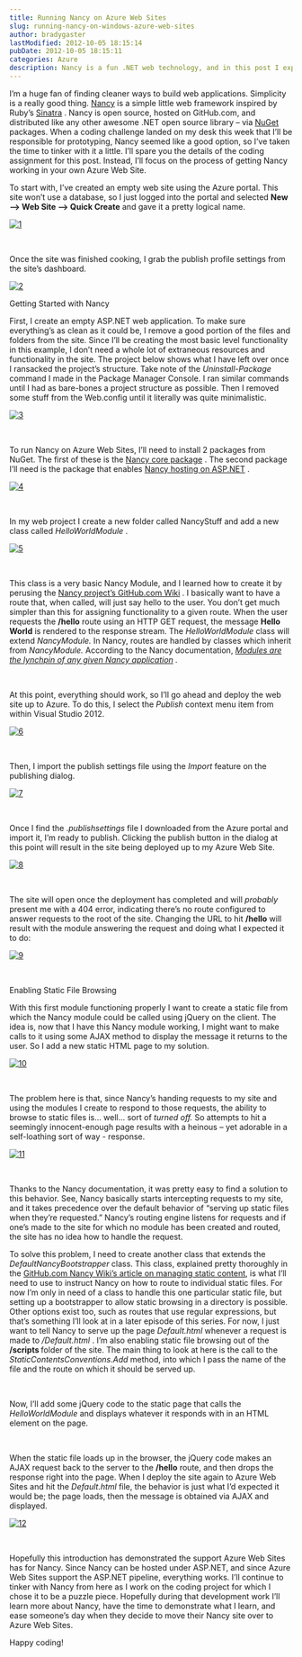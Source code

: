 ```yaml
---
title: Running Nancy on Azure Web Sites
slug: running-nancy-on-windows-azure-web-sites
author: bradygaster
lastModified: 2012-10-05 18:15:14
pubDate: 2012-10-05 18:15:11
categories: Azure
description: Nancy is a fun .NET web technology, and in this post I explore using it on Azure
---
```


<p>I&#x2019;m a huge fan of finding cleaner ways to build web applications. Simplicity is a really good thing.
  <a href="https://github.com/NancyFx/Nancy">Nancy</a>  is a simple little web framework inspired by Ruby&#x2019;s
  <a href="http://www.sinatrarb.com/">Sinatra</a> . Nancy is open source, hosted on GitHub.com, and distributed like any other awesome .NET open source library &#x2013; via
  <a href="http://nuget.org/packages?q=nancy">NuGet</a>  packages. When a coding challenge landed on my desk this week that I&#x2019;ll be responsible for prototyping, Nancy seemed like a good option, so I&#x2019;ve taken the time to tinker with it a little. I&#x2019;ll spare you the details of the coding assignment
  for this post. Instead, I&#x2019;ll focus on the process of getting Nancy working in your own Azure Web Site. </p>
<p>To start with, I&#x2019;ve created an empty web site using the Azure portal. This site won&#x2019;t use a database, so I just logged into the portal and selected <strong>New &#x2013;&gt; Web Site &#x2013;&gt; Quick Create</strong>  and gave it a pretty logical name. </p>
<p>
  <a href="/Media/Default/Windows-Live-Writer/Running-NancyFx-on-Windows-Azure-Web-Sit_A703/1_2.png">
    <img alt="1" src="media/1_thumb.png">
  </a> 
</p>
<p>&#xA0;</p>
<p>Once the site was finished cooking, I grab the publish profile settings from the site&#x2019;s dashboard. </p>
<p>
  <a href="/Media/Default/Windows-Live-Writer/Running-NancyFx-on-Windows-Azure-Web-Sit_A703/2_2.png">
    <img alt="2" src="media/2_thumb.png">
  </a> 
</p>
Getting Started with Nancy
<p>First, I create an empty ASP.NET web application. To make sure everything&#x2019;s as clean as it could be, I remove a good portion of the files and folders from the site. Since I&#x2019;ll be creating the most basic level functionality in this example, I don&#x2019;t need
  a whole lot of extraneous resources and functionality in the site. The project below shows what I have left over once I ransacked the project&#x2019;s structure. Take note of the <em>Uninstall-Package</em>  command I made in the Package Manager Console. I ran
  similar commands until I had as bare-bones a project structure as possible. Then I removed some stuff from the Web.config until it literally was quite minimalistic.</p>
<p>
  <a href="/Media/Default/Windows-Live-Writer/Running-NancyFx-on-Windows-Azure-Web-Sit_A703/3_2.png">
    <img alt="3" src="media/3_thumb.png">
  </a> 
</p>
<p>&#xA0;</p>
<p>To run Nancy on Azure Web Sites, I&#x2019;ll need to install 2 packages from NuGet. The first of these is the
  <a href="http://nuget.org/packages/Nancy">Nancy core package</a> . The second package I&#x2019;ll need is the package that enables
  <a href="http://nuget.org/packages/Nancy.Hosting.Aspnet">Nancy hosting on ASP.NET</a> . </p>
<p>
  <a href="/Media/Default/Windows-Live-Writer/Running-NancyFx-on-Windows-Azure-Web-Sit_A703/4_2.png">
    <img alt="4" src="media/4_thumb.png">
  </a> 
</p>
<p>&#xA0;</p>
<p>In my web project I create a new folder called NancyStuff and add a new class called <em>HelloWorldModule</em> . </p>
<p>
  <a href="/Media/Default/Windows-Live-Writer/Running-NancyFx-on-Windows-Azure-Web-Sit_A703/5_4.png">
    <img alt="5" src="media/5_thumb_1.png">
  </a> 
</p>
<p>&#xA0;</p>
<p>This class is a very basic Nancy Module, and I learned how to create it by perusing the
  <a href="https://github.com/NancyFx/Nancy/wiki/Exploring-the-nancy-module">Nancy project&#x2019;s GitHub.com Wiki</a> . I basically want to have a route that, when called, will just say hello to the user. You don&#x2019;t get much simpler than this for assigning functionality to a given route. When the user requests the <strong>/hello</strong>   route using an HTTP GET request, the message <strong>Hello World</strong>  is rendered to the response stream. The <em>HelloWorldModule </em> class will extend <em>NancyModule. </em> In Nancy, routes are handled by classes which inherit from <em>NancyModule. </em> According
  to the Nancy documentation, <em><a href="https://github.com/NancyFx/Nancy/wiki/Exploring-the-nancy-module">Modules are the lynchpin of any given Nancy application</a> . </em> &#xA0;</p>

<p>&#xA0;</p>
<p>At this point, everything should work, so I&#x2019;ll go ahead and deploy the web site up to Azure. To do this, I select the <em>Publish </em> context menu item from within Visual Studio 2012. </p>
<p>
  <a href="/Media/Default/Windows-Live-Writer/Running-NancyFx-on-Windows-Azure-Web-Sit_A703/6_2.png">
    <img alt="6" src="media/6_thumb.png">
  </a> 
</p>
<p>&#xA0;</p>
<p>Then, I import the publish settings file using the <em>Import </em> feature on the publishing dialog. </p>
<p>
  <a href="/Media/Default/Windows-Live-Writer/Running-NancyFx-on-Windows-Azure-Web-Sit_A703/7_2.png">
    <img alt="7" src="media/7_thumb.png">
  </a> 
</p>
<p>&#xA0;</p>
<p>Once I find the .<em>publishsettings </em> file I downloaded from the Azure portal and import it, I&#x2019;m ready to publish. Clicking the publish button in the dialog at this point will result in the site being deployed up to my Azure Web Site. </p>
<p>
  <a href="/Media/Default/Windows-Live-Writer/Running-NancyFx-on-Windows-Azure-Web-Sit_A703/8_2.png">
    <img alt="8" src="media/8_thumb.png">
  </a> 
</p>
<p>&#xA0;</p>
<p>The site will open once the deployment has completed and will <em>probably </em> present me with a 404 error, indicating there&#x2019;s no route configured to answer requests to the root of the site. Changing the URL to hit <strong>/hello</strong>  will result
  with the module answering the request and doing what I expected it to do:</p>
<p>
  <a href="/Media/Default/Windows-Live-Writer/Running-NancyFx-on-Windows-Azure-Web-Sit_A703/9_2.png">
    <img alt="9" src="media/9_thumb.png">
  </a> 
</p>
<p>&#xA0;</p>
Enabling Static File Browsing
<p>With this first module functioning properly I want to create a static file from which the Nancy module could be called using jQuery on the client. The idea is, now that I have this Nancy module working, I might want to make calls to it using some AJAX
  method to display the message it returns to the user. So I add a new static HTML page to my solution. </p>
<p>
  <a href="/Media/Default/Windows-Live-Writer/Running-NancyFx-on-Windows-Azure-Web-Sit_A703/10_4.png">
    <img alt="10" src="media/10_thumb_1.png">
  </a> 
</p>
<p>&#xA0;</p>
<p>The problem here is that, since Nancy&#x2019;s handing requests to my site and using the modules I create to respond to those requests, the ability to browse to static files is&#x2026; well&#x2026; sort of <em>turned off. </em> So attempts to hit a seemingly innocent-enough
  page results with a heinous &#x2013; yet adorable in a self-loathing sort of way - response. </p>
<p>
  <a href="/Media/Default/Windows-Live-Writer/Running-NancyFx-on-Windows-Azure-Web-Sit_A703/11_2.png">
    <img alt="11" src="media/11_thumb.png">
  </a> 
</p>
<p>&#xA0;</p>
<p>Thanks to the Nancy documentation, it was pretty easy to find a solution to this behavior. See, Nancy basically starts intercepting requests to my site, and it takes precedence over the default behavior of &#x201C;serving up static files when they&#x2019;re requested.&#x201D;
  Nancy&#x2019;s routing engine listens for requests and if one&#x2019;s made to the site for which no module has been created and routed, the site has no idea how to handle the request. </p>
<p>To solve this problem, I need to create another class that extends the <em>DefaultNancyBootstrapper </em> class. This class, explained pretty thoroughly in the
  <a href="https://github.com/NancyFx/Nancy/wiki/Managing-static-content">GitHub.com Nancy Wiki&#x2019;s article on managing static content</a>, is what I&#x2019;ll need to use to instruct Nancy on how to route to individual static files. For now I&#x2019;m only in need of a class to handle this one particular static file, but setting up a bootstrapper
  to allow static browsing in a directory is possible. Other options exist too, such as routes that use regular expressions, but that&#x2019;s something I&#x2019;ll look at in a later episode of this series. For now, I just want to tell Nancy to serve up the page <em>Default.html </em> whenever
  a request is made to <em>/Default.html</em> . I&#x2019;m also enabling static file browsing out of the <strong>/scripts </strong> folder of the site. The main thing to look at here is the call to the <em>StaticContentsConventions.Add</em>  method, into which
  I pass the name of the file and the route on which it should be served up. </p>

<p>&#xA0;</p>
<p>Now, I&#x2019;ll add some jQuery code to the static page that calls the <em>HelloWorldModule</em>  and displays whatever it responds with in an HTML element on the page. </p>

<p>&#xA0;</p>
<p>When the static file loads up in the browser, the jQuery code makes an AJAX request back to the server to the <strong>/hello</strong>  route, and then drops the response right into the page. When I deploy the site again to Azure Web Sites and hit the <em>Default.html</em>   file, the behavior is just what I&#x2019;d expected it would be; the page loads, then the message is obtained via AJAX and displayed. </p>
<p>
  <a href="/Media/Default/Windows-Live-Writer/Running-NancyFx-on-Windows-Azure-Web-Sit_A703/12_2.png">
    <img alt="12" src="media/12_thumb.png">
  </a> 
</p>
<p>&#xA0;</p>
<p>Hopefully this introduction has demonstrated the support Azure Web Sites has for Nancy. Since Nancy can be hosted under ASP.NET, and since Azure Web Sites support the ASP.NET pipeline, everything works. I&#x2019;ll continue to tinker with Nancy from here as
  I work on the coding project for which I chose it to be a puzzle piece. Hopefully during that development work I&#x2019;ll learn more about Nancy, have the time to demonstrate what I learn, and ease someone&#x2019;s day when they decide to move their Nancy site over
  to Azure Web Sites. </p>
<p>Happy coding!</p>
